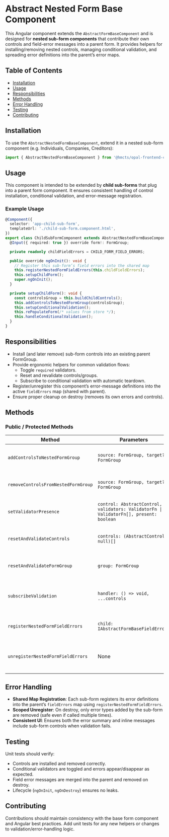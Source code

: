 # Abstract Nested Form Base Component

This Angular component extends the `AbstractFormBaseComponent` and is designed for **nested sub-form components** that contribute their own controls and field-error messages into a parent form. It provides helpers for installing/removing nested controls, managing conditional validation, and spreading error definitions into the parent’s error maps.

## Table of Contents

- [Installation](#installation)
- [Usage](#usage)
- [Responsibilities](#responsibilities)
- [Methods](#methods)
- [Error Handling](#error-handling)
- [Testing](#testing)
- [Contributing](#contributing)

## Installation

To use the `AbstractNestedFormBaseComponent`, extend it in a nested sub-form component (e.g. Individuals, Companies, Creditors):

```typescript
import { AbstractNestedFormBaseComponent } from '@hmcts/opal-frontend-common/components/abstract/abstract-nested-form-base/abstract-nested-form-base.component';
```

## Usage

This component is intended to be extended by **child sub-forms** that plug into a parent form component. It ensures consistent handling of control installation, conditional validation, and error-message registration.

### Example Usage

```typescript
@Component({
  selector: 'app-child-sub-form',
  templateUrl: './child-sub-form.component.html',
})
export class ChildSubFormComponent extends AbstractNestedFormBaseComponent implements OnInit, OnDestroy {
  @Input({ required: true }) override form!: FormGroup;

  private readonly childFieldErrors = CHILD_FORM_FIELD_ERRORS;

  public override ngOnInit(): void {
    // Register this sub-form’s field errors into the shared map
    this.registerNestedFormFieldErrors(this.childFieldErrors);
    this.setupChildForm();
    super.ngOnInit();
  }

  private setupChildForm(): void {
    const controlsGroup = this.buildChildControls();
    this.addControlsToNestedFormGroup(controlsGroup);
    this.setupConditionalValidation();
    this.rePopulateForm(/* values from store */);
    this.handleConditionalValidation();
  }
}
```

## Responsibilities

- Install (and later remove) sub-form controls into an existing parent FormGroup.
- Provide ergonomic helpers for common validation flows:
  - Toggle `required` validators.
  - Reset and revalidate controls/groups.
  - Subscribe to conditional validation with automatic teardown.
- Register/unregister this component’s error-message definitions into the active `fieldErrors` map (shared with parent).
- Ensure proper cleanup on destroy (removes its own errors and controls).

## Methods

### Public / Protected Methods

| Method                              | Parameters                                                                             | Description                                                                 |
| ----------------------------------- | -------------------------------------------------------------------------------------- | --------------------------------------------------------------------------- |
| `addControlsToNestedFormGroup`      | `source: FormGroup, target?: FormGroup`                                                | Installs detached controls into target form (defaults to `this.form`).      |
| `removeControlsFromNestedFormGroup` | `source: FormGroup, target?: FormGroup`                                                | Removes controls from target whose names are in `source`.                   |
| `setValidatorPresence`              | `control: AbstractControl, validators: ValidatorFn \| ValidatorFn[], present: boolean` | Adds or removes one or more validators and updates validity.                |
| `resetAndValidateControls`          | `controls: (AbstractControl \| null)[]`                                                | Resets given controls, clears errors, reapplies validators.                 |
| `resetAndValidateFormGroup`         | `group: FormGroup`                                                                     | Resets entire group, marks pristine/untouched, updates validity.            |
| `subscribeValidation`               | `handler: () => void, ...controls`                                                     | Subscribes a handler to `valueChanges` of controls with auto-unsubscribe.   |
| `registerNestedFormFieldErrors`     | `child: IAbstractFormBaseFieldErrors`                                                  | Merges this component’s error definitions into the active map.              |
| `unregisterNestedFormFieldErrors`   | None                                                                                   | Removes only the error definitions previously registered by this component. |

## Error Handling

- **Shared Map Registration**: Each sub-form registers its error definitions into the parent’s `fieldErrors` map using `registerNestedFormFieldErrors`.
- **Scoped Unregister**: On destroy, only error types added by the sub-form are removed (safe even if called multiple times).
- **Consistent UI**: Ensures both the error summary and inline messages include sub-form controls when validation fails.

## Testing

Unit tests should verify:

- Controls are installed and removed correctly.
- Conditional validators are toggled and errors appear/disappear as expected.
- Field error messages are merged into the parent and removed on destroy.
- Lifecycle (`ngOnInit`, `ngOnDestroy`) ensures no leaks.

## Contributing

Contributions should maintain consistency with the base form component and Angular best practices. Add unit tests for any new helpers or changes to validation/error-handling logic.
